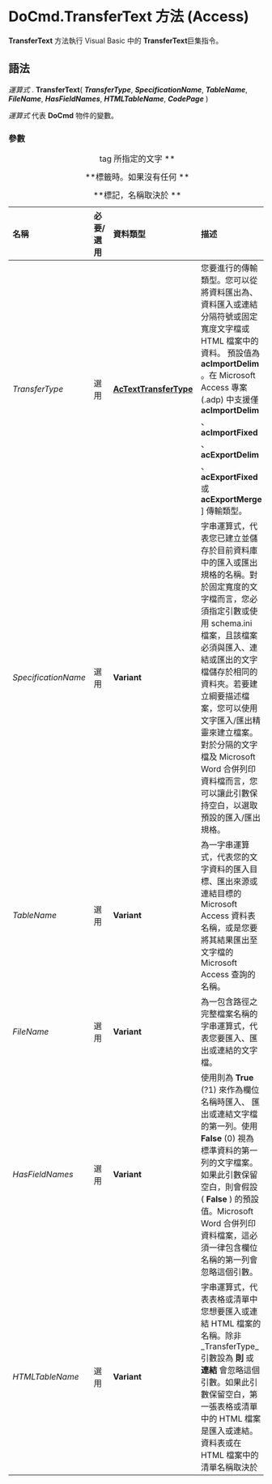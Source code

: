 
# DoCmd.TransferText 方法 (Access)

 **TransferText** 方法執行 Visual Basic 中的 **TransferText**巨集指令。
 


## 語法

*運算式* . **TransferText**( ***TransferType***, ***SpecificationName***, ***TableName***, ***FileName***, ***HasFieldNames***, ***HTMLTableName***, ***CodePage*** )
 

 
*運算式* 代表 **DoCmd** 物件的變數。
 

 

### 參數



|**名稱**|**必要/選用**|**資料類型**|**描述**|
|:-----|:-----|:-----|:-----|
| _TransferType_|選用|**[AcTextTransferType](56aeb63e-e249-9267-3184-9a370f766fd2.md)**|您要進行的傳輸類型。您可以從將資料匯出為、 資料匯入或連結分隔符號或固定寬度文字檔或 HTML 檔案中的資料。 預設值為 **acImportDelim** 。在 Microsoft Access 專案 (.adp) 中支援僅 **acImportDelim** 、 **acImportFixed** 、 **acExportDelim** 、 **acExportFixed** 或 **acExportMerge** ] 傳輸類型。|
| _SpecificationName_|選用|**Variant**|字串運算式，代表您已建立並儲存於目前資料庫中的匯入或匯出規格的名稱。對於固定寬度的文字檔而言，您必須指定引數或使用 schema.ini 檔案，且該檔案必須與匯入、連結或匯出的文字檔儲存於相同的資料夾。若要建立綱要描述檔案，您可以使用文字匯入/匯出精靈來建立檔案。對於分隔的文字檔及 Microsoft Word 合併列印資料檔而言，您可以讓此引數保持空白，以選取預設的匯入/匯出規格。|
| _TableName_|選用|**Variant**|為一字串運算式，代表您的文字資料的匯入目標、匯出來源或連結目標的 Microsoft Access 資料表名稱，或是您要將其結果匯出至文字檔的 Microsoft Access 查詢的名稱。|
| _FileName_|選用|**Variant**|為一包含路徑之完整檔案名稱的字串運算式，代表您要匯入、匯出或連結的文字檔。|
| _HasFieldNames_|選用|**Variant**|使用則為 **True** (?1) 來作為欄位名稱時匯入、 匯出或連結文字檔的第一列。使用 **False** (0) 視為標準資料的第一列的文字檔案。如果此引數保留空白，則會假設 ( **False** ) 的預設值。Microsoft Word 合併列印資料檔案，這必須一律包含欄位名稱的第一列會忽略這個引數。|
| _HTMLTableName_|選用|**Variant**|字串運算式，代表表格或清單中您想要匯入或連結 HTML 檔案的名稱。除非 _TransferType_引數設為 **則** 或 **連結** 會忽略這個引數。如果此引數保留空白，第一張表格或清單中的 HTML 檔案是匯入或連結。資料表或在 HTML 檔案中的清單名稱取決於 **<CAPTION>** tag 所指定的文字 **<CAPTION>**標籤時。如果沒有任何 **<CAPTION>**標記，名稱取決於 **<TITLE>**標記所指定的文字。如果超過一個資料表或清單中具有相同名稱、 Microsoft Access 用於區別他們所新增每個資料表或清單的名稱 ； 的結束號碼例如 Employees1 和 Employees2。|
|字碼頁[](https://msdn.microsoft.com/en-us/library/windows/desktop/dd317756%28v=vs.85%29.aspx)|選用|**Variant**|**Long** 值，表示字元組字碼頁。|

## 註解

您可以使用的 **TransferText** 方法來匯入或匯出目前的 Microsoft Access 資料庫或 microsoft Access 專案 (.adp) 與以文字檔案之間的文字。您還可以連結文字檔中的資料以目前存取資料庫。使用連結的文字檔案，您可以檢視文字資料的存取權時仍資料的完整存取權限允許從文書處理程式。您可以也從匯入、 匯出並連結至的表格或清單中的 HTML 檔案 (*.html)。
 

 
您可以將 Access 選取查詢中的資料匯出至文字檔。Access 會將查詢的結果集當成資料表匯出。
 

 

## 範例

下列範例使用標準輸出 (Standard Output) 規格，將資料從 Microsoft Access 資料表 External Report 匯出至分隔文字檔 April.doc：
 

 

```
DoCmd.TransferText acExportDelim, "Standard Output", _ 
    "External Report", "C:\Txtfiles\April.doc"
```

下列程式碼示範如何建立新的 Microsoft Word 文件及執行合併列印資料儲存在 「 客戶 」 資料表。
 

 
 **範例程式碼提供者：**[Microsoft Access 2010 程式設計人員的參考](http://www.wrox.com/WileyCDA/WroxTitle/Access-2010-Programmer-s-Reference.productCd-0470591668.mdl)
 

 



```
Public Sub DoMailMerge(strFileSavePath As String)

    ' Create new Word App, add a document and set it visible
    Dim wdApp As New Word.Application
    wdApp.Documents.Add
    wdApp.Visible = True

    ' Open the data set from this database
    wdApp.ActiveDocument.MailMerge.OpenDataSource _
        Name:=Application.CurrentProject.FullName, _
        OpenExclusive:=False, _
        LinkToSource:=True, _
        Connection:="TABLE Customers", _
        SQLStatement:="SELECT Customers.* FROM Customers;"
              
    ' Add fields to the mail merge document
    Dim oSel As Object
    Set oSel = wdApp.Selection
    With wdApp.ActiveDocument.MailMerge.Fields
    
        oSel.TypeText vbNewLine &amp; vbNewLine
        .Add oSel.range, "First_Name"
        oSel.TypeText " "
        .Add oSel.range, "Last_Name"
        oSel.TypeText vbNewLine
        .Add oSel.range, "Company"
        oSel.TypeText vbNewLine
        .Add oSel.range, "Address"
        oSel.TypeText vbNewLine
        .Add oSel.range, "City"
        oSel.TypeText ", "
        .Add oSel.range, "State"
        oSel.TypeText " "
        .Add oSel.range, "Zip"
        oSel.TypeText vbNewLine
        oSel.TypeParagraph
        oSel.TypeText "Dear "
        .Add oSel.range, "First_Name"
        oSel.TypeText ","
        oSel.TypeText vbNewLine
        oSel.TypeParagraph
        oSel.TypeText "We have created this mail just for you..."
        oSel.TypeText vbNewLine
        oSel.TypeText vbNewLine
        oSel.TypeText "Sincerely," &amp; vbNewLine &amp; "John Q. Public"
        oSel.TypeText vbFormFeed
        
    End With
    
    ' Execute the mail merge and save the document
    wdApp.ActiveDocument.MailMerge.Execute
    wdApp.ActiveDocument.SaveAs strFileSavePath
        
    ' Close everything and Cleanup Variables
    Set oSel = Nothing
    wdApp.ActiveDocument.Close False
    Set wdApp = Nothing

End Sub
```


## 關於參與者
<a name="AboutContributors"> </a>

Wrox Press is driven by the Programmer to Programmer philosophy. Wrox books are written by programmers for programmers, and the Wrox brand means authoritative solutions to real-world programming problems.
 

 

## 請參閱
<a name="AboutContributors"> </a>


#### 概念


 
[DoCmd 物件](3ce44cca-9979-0a1e-9787-079a52ce528f.md)
#### 其他資源


 
[DoCmd 物件成員](3e7ade9e-86e4-0751-188b-5d31c9101651.md)